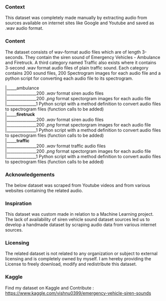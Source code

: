 ### Context

This dataset was completely made manually by extracting audio from sources available on internet sites like Google and Youtube and saved as  .wav audio format. 


### Content

The dataset consists of wav-format audio files which are of length 3-seconds. They contain the siren sound of Emergency Vehicles - Ambulance and Firetruck. A third category named Traffic also exists where it contains 3-second .wav format audio files of plain traffic sound. Each category contains 200 sound files, 200 Spectrogram images for each audio file and a python script for converting each audio file to its spectrogram.
<br>
<p>|_____ambulance <br>
|_______________200 <i>.wav</i> format siren audio files <br> 
|_______________200 <i>.png</i> format spectorgram images for each audio file <br>
|_______________1 Python script with a method definition to convert audio files to spectrogram files  (function calls to be added) <br>
|_____<b>firetruck</b> <br>
|_______________200 <i>.wav</i> format siren audio files <br>
|_______________200 <i>.png</i> format spectorgram images for each audio file <br>
|_______________1 Python script with a method definition to convert audio files to spectrogram files  (function calls to be added) <br>            
|_____<b>traffic</b> <br>
|_______________200 <i>.wav</i> format traffic audio files <br>
|_______________200 <i>.png</i> format spectorgram images for each audio file <br>
|_______________1 Python script with a method definition to convert audio files to spectrogram files  (function calls to be added)</p>                          
 
### Acknowledgements

The below dataset was scraped from Youtube videos and from various websites containing the related audio. 


### Inspiration

This dataset was custom made in relation to a Machine Learning project. The lack of availability of siren vehicle sound dataset sources led us to develop a handmade dataset by scraping audio data from various internet sources.

### Licensing
The related dataset is not related to any organization or subject to external licensing and is completely owned by myself. I am hereby providing the License to freely download, modify and redistribute this dataset.

### Kaggle
Find my dataset on Kaggle and Contribute : https://www.kaggle.com/vishnu0399/emergency-vehicle-siren-sounds